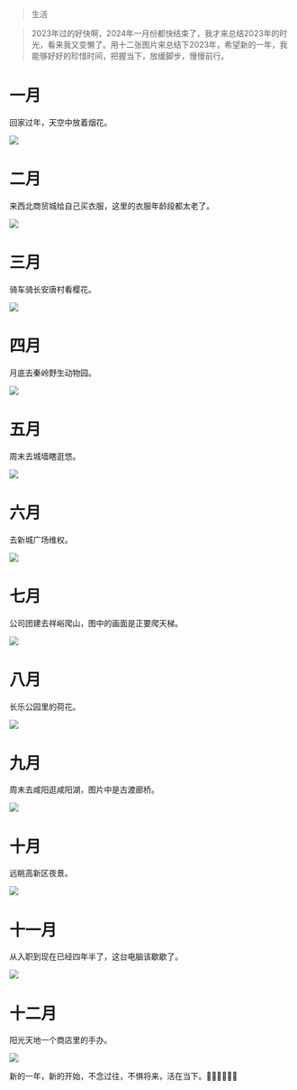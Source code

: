 > 生活

> 2023年过的好快啊，2024年一月份都快结束了，我才来总结2023年的时光，看来我又变懒了。用十二张图片来总结下2023年，希望新的一年，我能够好好的珍惜时间，把握当下，放缓脚步，慢慢前行。

# 一月

回家过年，天空中放着烟花。

![](/Users/depers/Desktop/code/jasper-db/assert/2023/1月.webp)

# 二月

来西北商贸城给自己买衣服，这里的衣服年龄段都太老了。

![](/Users/depers/Desktop/code/jasper-db/assert/2023/2月.webp)

# 三月

骑车骑长安唐村看樱花。

![](/Users/depers/Desktop/code/jasper-db/assert/2023/3月.webp)

# 四月

月底去秦岭野生动物园。

![](/Users/depers/Desktop/code/jasper-db/assert/2023/4月.webp)

# 五月

周末去城墙瞎逛悠。

![](/Users/depers/Desktop/code/jasper-db/assert/2023/5月.webp)

# 六月

去新城广场维权。

![](/Users/depers/Desktop/code/jasper-db/assert/2023/6月.webp)

# 七月

公司团建去祥峪爬山，图中的画面是正要爬天梯。

![](/Users/depers/Desktop/code/jasper-db/assert/2023/7月.webp)

# 八月

长乐公园里的荷花。

![](/Users/depers/Desktop/code/jasper-db/assert/2023/8月.webp)

# 九月

周末去咸阳逛咸阳湖，图片中是古渡廊桥。

![](/Users/depers/Desktop/code/jasper-db/assert/2023/9月.webp)

# 十月

远眺高新区夜景。

![](/Users/depers/Desktop/code/jasper-db/assert/2023/10月.webp)

# 十一月

从入职到现在已经四年半了，这台电脑该歇歇了。

![](/Users/depers/Desktop/code/jasper-db/assert/2023/11月.webp)

# 十二月

阳光天地一个商店里的手办。

![](/Users/depers/Desktop/code/jasper-db/assert/2023/12月.webp)

新的一年，新的开始，不念过往，不惧将来，活在当下。💪🏻💪🏻💪🏻